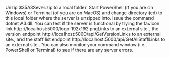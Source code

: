 Unzip 335A3Sever.zip to a local folder. Start PowerShell (if you are on Windows) or Terminal (of you are on MacOS) and change directory (cd) to this local folder where the server is unzipped into. Issue the command dotnet A3.dll. You can test if the server is functional by trying the favicon link http://localhost:5000/logo-192x192.pngLinks to an external site., the version endpoint http://localhost:5000/api/GetVersionLinks to an external site., and the staff list endpoint http://localhost:5000/api/GetAllStaffLinks to an external site.. You can also monitor your command window (i.e., PowerShell or Terminal) to see if there are any server errors.